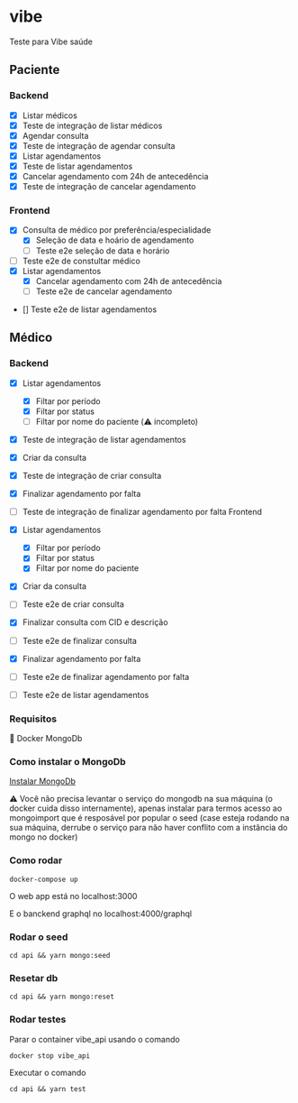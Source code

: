 # vibe
Teste para Vibe saúde

## Paciente

### Backend

- [x] Listar médicos
- [x] Teste de integração de listar médicos
- [x] Agendar consulta
- [x] Teste de integração de agendar consulta
- [x] Listar agendamentos
- [x] Teste de listar agendamentos
- [x] Cancelar agendamento com 24h de antecedência
- [x] Teste de integração de cancelar agendamento

### Frontend

- [x] Consulta de médico por preferência/especialidade
  - [x] Seleção de data e hoário de agendamento
  - [ ] Teste e2e seleção de data e horário
- [ ] Teste e2e de constultar médico
- [x] Listar agendamentos
  - [x] Cancelar agendamento com 24h de antecedência
  - [ ] Teste e2e de cancelar agendamento
- [] Teste e2e de listar agendamentos

## Médico

### Backend

- [x] Listar agendamentos
  - [x] Filtar por período
  - [x] Filtar por status
  - [ ] Filtar por nome do paciente (⚠️ incompleto)
- [x] Teste de integração de listar agendamentos
- [x] Criar da consulta
- [x] Teste de integração de criar consulta
- [x] Finalizar agendamento por falta
- [ ] Teste de integração de finalizar agendamento por falta
      Frontend

- [x] Listar agendamentos
  - [x] Filtar por período
  - [x] Filtar por status
  - [x] Filtar por nome do paciente
- [x] Criar da consulta
- [ ] Teste e2e de criar consulta
- [x] Finalizar consulta com CID e descrição
- [ ] Teste e2e de finalizar consulta
- [x] Finalizar agendamento por falta
- [ ] Teste e2e de finalizar agendamento por falta
- [ ] Teste e2e de listar agendamentos

### Requisitos

🐳 Docker
MongoDb

### Como instalar o MongoDb

[Instalar MongoDb](https://docs.mongodb.com/manual/administration/install-community/)

⚠️ Você não precisa levantar o serviço do mongodb na sua máquina (o docker cuida disso internamente), apenas instalar para termos acesso ao
mongoimport que é resposável por popular o seed (case esteja rodando na sua máquina, derrube o serviço para não haver conflito com a instância do mongo no docker)

### Como rodar

`docker-compose up`

O web app está no localhost:3000

E o banckend graphql no localhost:4000/graphql

### Rodar o seed

`cd api && yarn mongo:seed`

### Resetar db

`cd api && yarn mongo:reset`

### Rodar testes

Parar o container vibe_api usando o comando

`docker stop vibe_api`

Executar o comando

`cd api && yarn test`
